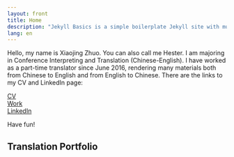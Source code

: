 ```yaml
---
layout: front
title: Home
description: "Jekyll Basics is a simple boilerplate Jekyll site with multilingual support."
lang: en
---
```


Hello, my name is Xiaojing Zhuo. You can also call me Hester. I am majoring in Conference Interpreting and Translation (Chinese-English). I have worked as a part-time translator since June 2016, rendering many materials both from Chinese to English and from English to Chinese. There are the links to my CV and LinkedIn page:

[CV](https://hester-tso.github.io/assets/CV.pdf)   
[Work](https://www.anglia.ac.uk/people/krisztian-hofstadter)   
[LinkedIn](https://www.linkedin.com/in/%E6%99%93%E5%A9%A7%EF%BC%88hester%EF%BC%89-%E5%8D%93-b51176132/)

Have fun!

## Translation Portfolio
